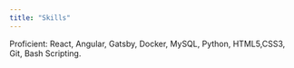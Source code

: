 ```yaml
---
title: "Skills"
---
```


Proficient: React, Angular, Gatsby, Docker, MySQL, Python, HTML5,CSS3, Git, Bash Scripting.
